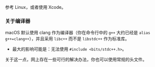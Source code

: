 参考 Linux，或者使用 Xcode。

### 关于编译器

macOS 默认使用 clang 作为编译器（你在命令行中的 `g++` 大约已经是 `alias g++=clang++`），并且采用 `libc++` 而不是 `libstdc++` 作为标准库。

* 最大的影响可能是：无法使用 `#include <bits/stdc++.h>`。

关于这一点，网上存在一些可行的解决办法，你也可以使用常规的头文件。